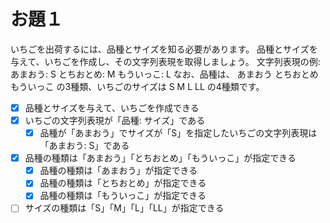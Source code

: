 # お題１

いちごを出荷するには、品種とサイズを知る必要があります。
品種とサイズを与えて、いちごを作成し、その文字列表現を取得しましょう。
文字列表現の例: あまおう: S とちおとめ: M もういっこ: L
なお、品種は、 あまおう とちおとめ もういっこ の3種類、いちごのサイズは S M L LL の4種類です。

- [x] 品種とサイズを与えて、いちごを作成できる
- [x] いちごの文字列表現が「品種: サイズ」である
  - [x] 品種が「あまおう」でサイズが「S」を指定したいちごの文字列表現は「あまおう: S」である
- [x] 品種の種類は「あまおう」「とちおとめ」「もういっこ」が指定できる
  - [x] 品種の種類は「あまおう」が指定できる
  - [x] 品種の種類は「とちおとめ」が指定できる
  - [x] 品種の種類は「もういっこ」が指定できる
- [ ] サイズの種類は「S」「M」「L」「LL」が指定できる
